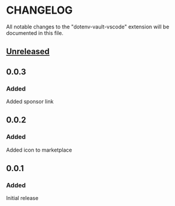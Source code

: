 # CHANGELOG

All notable changes to the "dotenv-vault-vscode" extension will be documented in this file.

## [Unreleased](https://github.com/dotenv-org/dotenv-vault-vscode/compare/v0.0.1...master)

## 0.0.3

### Added

Added sponsor link

## 0.0.2

### Added

Added icon to marketplace

## 0.0.1

### Added

Initial release
